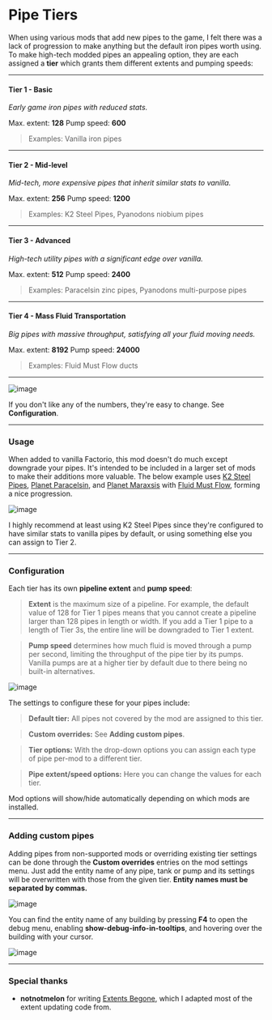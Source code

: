 # Pipe Tiers
When using various mods that add new pipes to the game, I felt there was a lack of progression to make anything but the default iron pipes worth using. To make high-tech modded pipes an appealing option, they are each assigned a **tier** which grants them different extents and pumping speeds:

---

#### Tier 1 - Basic
*Early game iron pipes with reduced stats.*

Max. extent: **128**
Pump speed: **600**

> Examples: Vanilla iron pipes

---

#### Tier 2 - Mid-level
*Mid-tech, more expensive pipes that inherit similar stats to vanilla.*

Max. extent: **256**
Pump speed: **1200**

> Examples: K2 Steel Pipes, Pyanodons niobium pipes

---

#### Tier 3 - Advanced
*High-tech utility pipes with a significant edge over vanilla.*

Max. extent: **512**
Pump speed: **2400**

> Examples: Paracelsin zinc pipes, Pyanodons multi-purpose pipes

---

#### Tier 4 - Mass Fluid Transportation
*Big pipes with massive throughput, satisfying all your fluid moving needs.*

Max. extent: **8192**
Pump speed: **24000**

> Examples: Fluid Must Flow ducts

---

![image](https://i.imgur.com/lMcWxkD.png)

If you don't like any of the numbers, they're easy to change. See **Configuration**.

---

### Usage
When added to vanilla Factorio, this mod doesn't do much except downgrade your pipes. It's intended to be included in a larger set of mods to make their additions more valuable. The below example uses [K2 Steel Pipes](https://mods.factorio.com/mod/k2-steel-pipes), [Planet Paracelsin](https://mods.factorio.com/mod/Paracelsin), and [Planet Maraxsis](https://mods.factorio.com/mod/maraxsis) with [Fluid Must Flow](https://mods.factorio.com/mod/FluidMustFlow), forming a nice progression.

![image](https://i.imgur.com/wveymZ2.png)

I highly recommend at least using K2 Steel Pipes since they're configured to have similar stats to vanilla pipes by default, or using something else you can assign to Tier 2.

---

### Configuration
Each tier has its own **pipeline extent** and **pump speed**:

> **Extent** is the maximum size of a pipeline. For example, the default value of 128 for Tier 1 pipes means that you cannot create a pipeline larger than 128 pipes in length or width. If you add a Tier 1 pipe to a length of Tier 3s, the entire line will be downgraded to Tier 1 extent.

> **Pump speed** determines how much fluid is moved through a pump per second, limiting the throughput of the pipe tier by its pumps. Vanilla pumps are at a higher tier by default due to there being no built-in alternatives.

![image](https://i.imgur.com/NFkyPDv.png)

The settings to configure these for your pipes include:
> **Default tier:** All pipes not covered by the mod are assigned to this tier.

> **Custom overrides:** See **Adding custom pipes**.

> **Tier options:** With the drop-down options you can assign each type of pipe per-mod to a different tier.

> **Pipe extent/speed options:** Here you can change the values for each tier.

Mod options will show/hide automatically depending on which mods are installed.

---

### Adding custom pipes
Adding pipes from non-supported mods or overriding existing tier settings can be done through the **Custom overrides** entries on the mod settings menu. Just add the entity name of any pipe, tank or pump and its settings will be overwritten with those from the given tier. **Entity names must be separated by commas.**

![image](https://i.imgur.com/YIop25x.png)

You can find the entity name of any building by pressing **F4** to open the debug menu, enabling **show-debug-info-in-tooltips**, and hovering over the building with your cursor.

![image](https://i.imgur.com/doKUVfK.png)

---

### Special thanks

- **notnotmelon** for writing [Extents Begone](https://mods.factorio.com/mod/extents-begone), which I adapted most of the extent updating code from.
